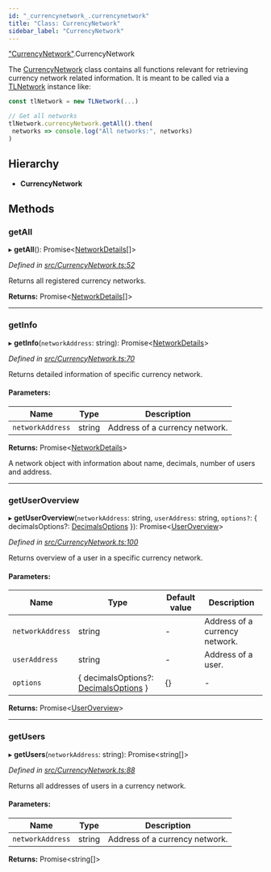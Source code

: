 ```yaml
---
id: "_currencynetwork_.currencynetwork"
title: "Class: CurrencyNetwork"
sidebar_label: "CurrencyNetwork"
---
```


["CurrencyNetwork"](../modules/_currencynetwork_.md).CurrencyNetwork

The [CurrencyNetwork](_currencynetwork_.currencynetwork.md) class contains all functions relevant for retrieving currency network related information.
It is meant to be called via a [TLNetwork](_tlnetwork_.tlnetwork.md) instance like:
```typescript
const tlNetwork = new TLNetwork(...)

// Get all networks
tlNetwork.currencyNetwork.getAll().then(
 networks => console.log("All networks:", networks)
)
```

## Hierarchy

* **CurrencyNetwork**

## Methods

### getAll

▸ **getAll**(): Promise&#60;[NetworkDetails](../interfaces/_typings_.networkdetails.md)[]>

*Defined in [src/CurrencyNetwork.ts:52](https://github.com/trustlines-protocol/clientlib/blob/a897659/src/CurrencyNetwork.ts#L52)*

Returns all registered currency networks.

**Returns:** Promise&#60;[NetworkDetails](../interfaces/_typings_.networkdetails.md)[]>

___

### getInfo

▸ **getInfo**(`networkAddress`: string): Promise&#60;[NetworkDetails](../interfaces/_typings_.networkdetails.md)>

*Defined in [src/CurrencyNetwork.ts:70](https://github.com/trustlines-protocol/clientlib/blob/a897659/src/CurrencyNetwork.ts#L70)*

Returns detailed information of specific currency network.

#### Parameters:

Name | Type | Description |
------ | ------ | ------ |
`networkAddress` | string | Address of a currency network. |

**Returns:** Promise&#60;[NetworkDetails](../interfaces/_typings_.networkdetails.md)>

A network object with information about name, decimals, number of users and address.

___

### getUserOverview

▸ **getUserOverview**(`networkAddress`: string, `userAddress`: string, `options?`: { decimalsOptions?: [DecimalsOptions](../interfaces/_typings_.decimalsoptions.md)  }): Promise&#60;[UserOverview](../interfaces/_typings_.useroverview.md)>

*Defined in [src/CurrencyNetwork.ts:100](https://github.com/trustlines-protocol/clientlib/blob/a897659/src/CurrencyNetwork.ts#L100)*

Returns overview of a user in a specific currency network.

#### Parameters:

Name | Type | Default value | Description |
------ | ------ | ------ | ------ |
`networkAddress` | string | - | Address of a currency network. |
`userAddress` | string | - | Address of a user.  |
`options` | { decimalsOptions?: [DecimalsOptions](../interfaces/_typings_.decimalsoptions.md)  } | {} | - |

**Returns:** Promise&#60;[UserOverview](../interfaces/_typings_.useroverview.md)>

___

### getUsers

▸ **getUsers**(`networkAddress`: string): Promise&#60;string[]>

*Defined in [src/CurrencyNetwork.ts:88](https://github.com/trustlines-protocol/clientlib/blob/a897659/src/CurrencyNetwork.ts#L88)*

Returns all addresses of users in a currency network.

#### Parameters:

Name | Type | Description |
------ | ------ | ------ |
`networkAddress` | string | Address of a currency network.  |

**Returns:** Promise&#60;string[]>
